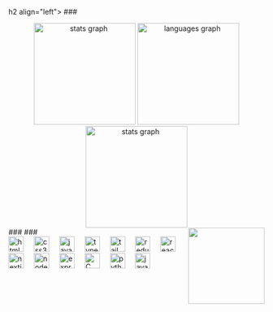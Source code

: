 h2 align="left"></h2> ### <div align="center"> <img src="https://github-readme-stats.vercel.app/api?username=AbderaoufHammouda&hide_title=false&hide_rank=false&show_icons=true&include_all_commits=true&count_private=true&disable_animations=false&theme=monokai&locale=en&hide_border=false" height="200" alt="stats graph" /> <img src="https://github-readme-stats.vercel.app/api/top-langs?username=*****&locale=en&hide_title=false&layout=compact&card_width=320&langs_count=6&theme=monokai&hide_border=false" height="200" alt="languages graph" /> <img src="https://github-readme-streak-stats.herokuapp.com/?user=*****&theme=monokai&hide_border=false&count_private=true&disable_animations=false" height="200" alt="stats graph" /> </div> ### <img align="right" height="150" src="https://media1.tenor.com/m/lwgh2IkY8JsAAAAC/kimetsu-no-yaiba-rengoku.gif" /> ### <div align="left"> <img src="https://cdn.jsdelivr.net/gh/devicons/devicon/icons/html5/html5-original.svg" height="30" alt="html5 logo" /> <img width="12" /> <img src="https://cdn.jsdelivr.net/gh/devicons/devicon/icons/css3/css3-original.svg" height="30" alt="css3 logo" /> <img width="12" /> <img src="https://cdn.jsdelivr.net/gh/devicons/devicon/icons/javascript/javascript-original.svg" height="30" alt="javascript logo" /> <img width="12" /> <img src="https://cdn.jsdelivr.net/gh/devicons/devicon/icons/typescript/typescript-original.svg" height="30" alt="typescript logo" /> <img width="12" /> <img src="https://cdn.jsdelivr.net/gh/devicons/devicon/icons/tailwindcss/tailwindcss-original-wordmark.svg" height="30" alt="tailwindcss logo" /> <img width="12" /> <img src="https://cdn.jsdelivr.net/gh/devicons/devicon/icons/redux/redux-original.svg" height="30" alt="redux logo" /> <img width="12" /> <img src="https://cdn.jsdelivr.net/gh/devicons/devicon/icons/react/react-original.svg" height="30" alt="react logo" /> <img width="12" /> <img src="https://cdn.jsdelivr.net/gh/devicons/devicon/icons/nextjs/nextjs-original.svg" height="30" alt="nextjs logo" /> <img width="12" /> <img src="https://cdn.jsdelivr.net/gh/devicons/devicon/icons/nodejs/nodejs-original.svg" height="30" alt="nodejs logo" /> <img width="12" /> <img src="https://cdn.jsdelivr.net/gh/devicons/devicon/icons/express/express-original.svg" height="30" alt="express logo" /> <img width="12" /> <img src="https://cdn.jsdelivr.net/gh/devicons/devicon/icons/c/c-original.svg" height="30" alt="C logo" />
<img width="12" /> <img src="https://cdn.jsdelivr.net/gh/devicons/devicon/icons/python/python-original.svg" height="30" alt="python logo" /> <img width="12" /> <img src="https://cdn.jsdelivr.net/gh/devicons/devicon/icons/java/java-original.svg" height="30" alt="java logo" /> </div>
